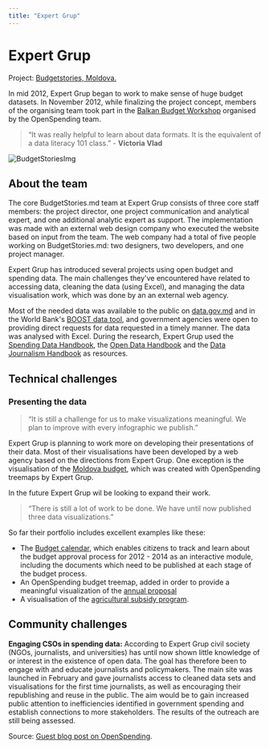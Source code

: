 ```yaml
---
title: "Expert Grup"
---
```


# Expert Grup

<div class="well">Project: <a href="http://www.budgetstories.md/">Budgetstories, Moldova.</a></div>

In mid 2012, Expert Grup began to work to make sense of huge budget
datasets. In November 2012, while finalizing the project concept,
members of the organising team took part in the [Balkan Budget
Workshop](http://openspending.org/blog/2012/11/26/Sarajevo-Workshop-Writeup.html) organised by the OpenSpending team.

> “It was really helpful to learn about data formats. It is the equivalent
> of a data literacy 101 class.” - <strong> Victoria Vlad </strong>

![BudgetStoriesImg](http://www.budgetstories.md/wp-content/uploads/cit-ne-costa-parlamentul.jpg)

## About the team 

The core BudgetStories.md team at Expert Grup
consists of three core staff members: the project director, one project
communication and analytical expert, and one additional analytic expert
as support. The implementation was made with an external web design
company who executed the website based on input from the team. The web
company had a total of five people working on BudgetStories.md: two
designers, two developers, and one project manager.

Expert Grup has introduced several projects using open budget and
spending data. The main challenges they've encountered have related to
accessing data, cleaning the data (using Excel), and managing the data
visualisation work, which was done by an an external web agency.

Most of the needed data was available to the public on
[data.gov.md](http://data.gov.md/) and in the World Bank's [BOOST data
tool](http://www.mf.gov.md/ro/BOOST/), and government agencies were open
to providing direct requests for data requested in a timely manner. The
data was analysed with Excel. During the research, Expert Grup used the
<a href="http://community.openspending.org/resources/handbook/">Spending Data Handbook</a>, the <a href="http://opendatahandbook.org/">Open Data Handbook</a> and the <a href="http://datajournalismhandbook.org/">Data Journalism
Handbook</a> as resources.

## Technical challenges

### Presenting the data 
> “It is still a challenge for us to make visualizations meaningful. We plan to improve with every infographic we
> publish.” 

Expert Grup is planning to work more on developing their
presentations of their data. Most of their visualisations have been
developed by a web agency based on the directions from Expert Grup. One
exception is the visualisation of the [Moldova
budget](http://www.budgetstories.md/bugetul-2013/), which was created with
OpenSpending treemaps by Expert Grup.

In the future Expert Grup wil be looking to expand their work.

> “There is still a lot of work to be done. We have until now published three data
> visualizations.”

So far their portfolio includes excellent examples like these:

*  The [Budget
    calendar](http://www.budgetstories.md/anul-bugetar-2013/), which enables
    citizens to track and learn about the budget approval process for
    2012 - 2014 as an interactive module, including the documents which
    need to be published at each stage of the budget process.
*  An OpenSpending budget treemap, added in order to provide a meaningful
    visualization of the [annual
    proposal](http://www.budgetstories.md/afla-cat-ne-a-costat-parlamentul-in-2012/)
*  A visualisation of the [agricultural subsidy
    program](http://www.budgetstories.md/subventiile-pentru-agricultura-in-2012-pentru-ce-cui-si-unde-au-fost-alocate/).

## Community challenges

<strong>Engaging CSOs in spending data:</strong> According to Expert Grup civil society
(NGOs, journalists, and universities) has until now shown little
knowledge of or interest in the existence of open data. The goal has
therefore been to engage with and educate journalists and policymakers.
The main site was launched in February and gave journalists access to cleaned data sets and visualisations for the first time
journalists, as well as
encouraging their republishing and reuse in the public. The aim would be
to gain increased public attention to inefficiencies identified in
government spending and establish connections to more stakeholders. The
results of the outreach are still being assessed.

Source: [Guest blog post on
OpenSpending](http://community.openspending.org/2013/02/budgetstories-md-using-open-budget-data-to-create-meaningful-stories/).

